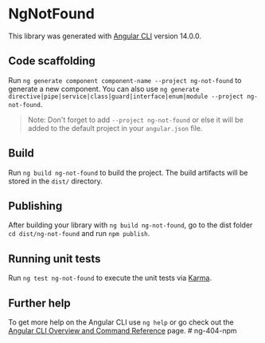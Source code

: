 # NgNotFound

This library was generated with [Angular CLI](https://github.com/angular/angular-cli) version 14.0.0.

## Code scaffolding

Run `ng generate component component-name --project ng-not-found` to generate a new component. You can also use `ng generate directive|pipe|service|class|guard|interface|enum|module --project ng-not-found`.
> Note: Don't forget to add `--project ng-not-found` or else it will be added to the default project in your `angular.json` file. 

## Build

Run `ng build ng-not-found` to build the project. The build artifacts will be stored in the `dist/` directory.

## Publishing

After building your library with `ng build ng-not-found`, go to the dist folder `cd dist/ng-not-found` and run `npm publish`.

## Running unit tests

Run `ng test ng-not-found` to execute the unit tests via [Karma](https://karma-runner.github.io).

## Further help

To get more help on the Angular CLI use `ng help` or go check out the [Angular CLI Overview and Command Reference](https://angular.io/cli) page.
#   n g - 4 0 4 - n p m  
 